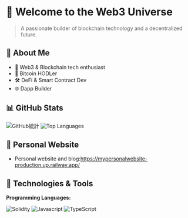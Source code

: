 # 👋 Welcome to the Web3 Universe

> A passionate builder of blockchain technology and a decentralized future.

## 🎯 About Me
- 🔮 Web3 & Blockchain tech enthusiast
- 💎 Bitcoin HODLer
- 🛠️ DeFi & Smart Contract Dev
- 🌐 Dapp Builder

## 📊 GitHub Stats
![GitHub統計](https://github-readme-stats.vercel.app/api?username=xyzsimon34&theme=radical&show_icons=true&hide_border=true&count_private=true)
![Top Languages](https://github-readme-stats.vercel.app/api/top-langs/?username=xyzsimon34&theme=radical&hide_border=true&layout=compact)

## 📝 Personal Website

- Personal website and blog:https://mypersonalwebsite-production.up.railway.app/

## 🔧 Technologies & Tools



**Programming Languages:**

![Solidity](https://img.shields.io/badge/Code-Solidity-informational?style=flat&logo=solidity&logoColor=white&color=6aa6f8)
![Javascript](https://img.shields.io/badge/Code-Javascript-informational?style=flat&logo=javascript&logoColor=white&color=6aa6f8)
![TypeScript](https://img.shields.io/badge/Code-TypeScript-informational?style=flat&logo=typescript&logoColor=white&color=3178C6)





<!--
<a href="https://github.com/xyzsimon34/MyPortfolio">
  <img align="center" src="https://github-readme-stats.vercel.app/api/pin/?username=xyzsimon34&repo=MyPortfolio&show_icons=true&line_height=27&title_color=6aa6f8&text_color=8a919a&icon_color=6aa6f8&bg_color=22272e" alt="MyPortfolio" />
</a>
-->








